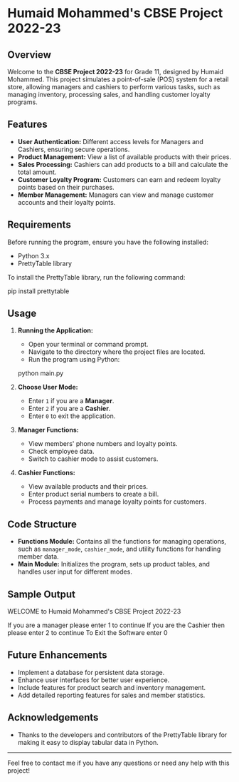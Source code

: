 # Humaid Mohammed's CBSE Project 2022-23

## Overview

Welcome to the **CBSE Project 2022-23** for Grade 11, designed by Humaid Mohammed. This project simulates a point-of-sale (POS) system for a retail store, allowing managers and cashiers to perform various tasks, such as managing inventory, processing sales, and handling customer loyalty programs.

## Features

- **User Authentication:** Different access levels for Managers and Cashiers, ensuring secure operations.
- **Product Management:** View a list of available products with their prices.
- **Sales Processing:** Cashiers can add products to a bill and calculate the total amount.
- **Customer Loyalty Program:** Customers can earn and redeem loyalty points based on their purchases.
- **Member Management:** Managers can view and manage customer accounts and their loyalty points.

## Requirements

Before running the program, ensure you have the following installed:

- Python 3.x
- PrettyTable library

To install the PrettyTable library, run the following command:

pip install prettytable

## Usage

1. **Running the Application:**
   - Open your terminal or command prompt.
   - Navigate to the directory where the project files are located.
   - Run the program using Python:

   python main.py

2. **Choose User Mode:**
   - Enter `1` if you are a **Manager**.
   - Enter `2` if you are a **Cashier**.
   - Enter `0` to exit the application.

3. **Manager Functions:**
   - View members' phone numbers and loyalty points.
   - Check employee data.
   - Switch to cashier mode to assist customers.

4. **Cashier Functions:**
   - View available products and their prices.
   - Enter product serial numbers to create a bill.
   - Process payments and manage loyalty points for customers.

## Code Structure

- **Functions Module:** Contains all the functions for managing operations, such as `manager_mode`, `cashier_mode`, and utility functions for handling member data.
- **Main Module:** Initializes the program, sets up product tables, and handles user input for different modes.

## Sample Output


WELCOME to Humaid Mohammed's CBSE Project 2022-23

If you are a manager please enter 1 to continue
If you are the Cashier then please enter 2 to continue
To Exit the Software enter 0

## Future Enhancements

- Implement a database for persistent data storage.
- Enhance user interfaces for better user experience.
- Include features for product search and inventory management.
- Add detailed reporting features for sales and member statistics.

## Acknowledgements

- Thanks to the developers and contributors of the PrettyTable library for making it easy to display tabular data in Python.

---

Feel free to contact me if you have any questions or need any help with this project!
